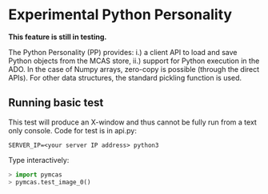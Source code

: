 # Experimental Python Personality

**This feature is still in testing.**

The Python Personality (PP) provides: i.) a client API to load and
save Python objects from the MCAS store, ii.) support for Python execution
in the ADO.  In the case of Numpy
arrays, zero-copy is possible (through the direct APIs).  For other
data structures, the standard pickling function is used.

## Running basic test

This test will produce an X-window and thus cannot be fully run from a text
only console.  Code for test is in api.py:

```
SERVER_IP=<your server IP address> python3
```

Type interactively:

```python
> import pymcas
> pymcas.test_image_0()
```
